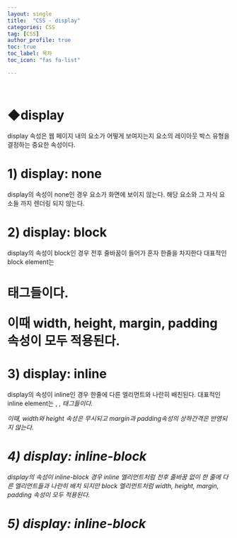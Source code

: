 ```yaml
---
layout: single
title:  "CSS - display"
categories: CSS
tag: [CSS]
author_profile: true
toc: true
toc_label: 목차
toc_icon: "fas fa-list"

---
```


<br>








# ◆display
display 속성은 웹 페이지 내의 요소가 어떻게 보여지는지 요소의 레이아웃 박스 유형을 결정하는 중요한 속성이다.

# 1) display: none
display의 속성이 none인 경우 요소가 화면에 보이지 않는다.
해당 요소와 그 자식 요소들 까지 렌더링 되지 않는다.

# 2) display: block
display의 속성이 block인 경우 전후 줄바꿈이 들어가 혼자 한줄을 차지한다
대표적인 block element는 <div> <p> <h1> 태그들이다.

이때 width, height, margin, padding 속성이 모두 적용된다.

# 3) display: inline
display의 속성이 inline인 경우 한줄에 다른 엘리먼트와 나란히 배친된다.
대표적인 inline element는 <span>, <a>, <em> 태그들이다.

이때, width와 height 속성은 무시되고 margin과 padding속성의 상하간격은 반영되지 않는다.

# 4) display: inline-block
display의 속성이 inline-block 경우 inline 엘리먼트처럼 전후 줄바꿈 없이 한 줄에 다른 엘리먼트들과 나란히 배치 되지만
block 엘리먼트처럼 width, height, margin, padding 속성이 모두 적용된다.

# 5) display: inline-block
